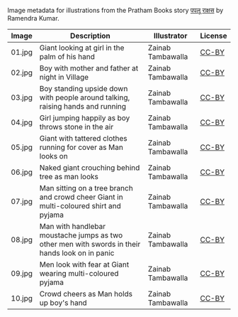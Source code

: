Image metadata for illustrations from the Pratham Books story [पपलू राक्षस](https://storyweaver.org.in/stories/629-paplu-rakshas) by Ramendra Kumar.

Image | Description | Illustrator | License
----- | ----------- | ----------- | -------
01.jpg | Giant looking at girl in the palm of his hand | Zainab Tambawalla | [CC-BY](https://creativecommons.org/licenses/by/4.0/)
02.jpg | Boy with mother and father at night in Village | Zainab Tambawalla | [CC-BY](https://creativecommons.org/licenses/by/4.0/)
03.jpg | Boy standing upside down with people around talking, raising hands and running | Zainab Tambawalla | [CC-BY](https://creativecommons.org/licenses/by/4.0/)
04.jpg | Girl jumping happily as boy throws stone in the air | Zainab Tambawalla | [CC-BY](https://creativecommons.org/licenses/by/4.0/)
05.jpg | Giant with tattered clothes running for cover as Man looks on | Zainab Tambawalla | [CC-BY](https://creativecommons.org/licenses/by/4.0/)
06.jpg | Naked giant crouching behind tree as man looks | Zainab Tambawalla | [CC-BY](https://creativecommons.org/licenses/by/4.0/)
07.jpg | Man sitting on a tree branch and crowd cheer Giant in multi-coloured shirt and pyjama | Zainab Tambawalla | [CC-BY](https://creativecommons.org/licenses/by/4.0/)
08.jpg | Man with handlebar moustache jumps as two other men with swords in their hands look on in panic | Zainab Tambawalla | [CC-BY](https://creativecommons.org/licenses/by/4.0/)
09.jpg | Men look with fear at Giant wearing multi-coloured pyjama | Zainab Tambawalla | [CC-BY](https://creativecommons.org/licenses/by/4.0/)
10.jpg | Crowd cheers as Man holds up boy's hand | Zainab Tambawalla | [CC-BY](https://creativecommons.org/licenses/by/4.0/)
